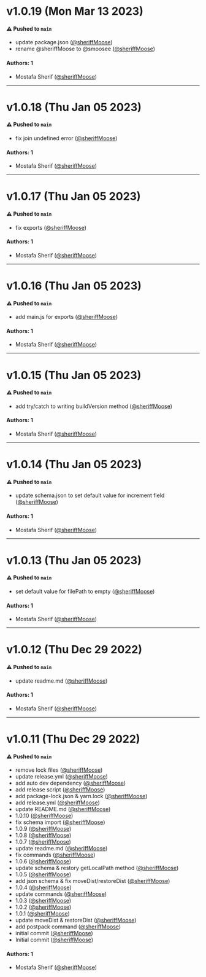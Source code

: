 # v1.0.19 (Mon Mar 13 2023)

#### ⚠️ Pushed to `main`

- update package.json ([@sheriffMoose](https://github.com/sheriffMoose))
- rename @sheriffMoose to @smoosee ([@sheriffMoose](https://github.com/sheriffMoose))

#### Authors: 1

- Mostafa Sherif ([@sheriffMoose](https://github.com/sheriffMoose))

---

# v1.0.18 (Thu Jan 05 2023)

#### ⚠️ Pushed to `main`

- fix join undefined error ([@sheriffMoose](https://github.com/sheriffMoose))

#### Authors: 1

- Mostafa Sherif ([@sheriffMoose](https://github.com/sheriffMoose))

---

# v1.0.17 (Thu Jan 05 2023)

#### ⚠️ Pushed to `main`

- fix exports ([@sheriffMoose](https://github.com/sheriffMoose))

#### Authors: 1

- Mostafa Sherif ([@sheriffMoose](https://github.com/sheriffMoose))

---

# v1.0.16 (Thu Jan 05 2023)

#### ⚠️ Pushed to `main`

- add main.js for exports ([@sheriffMoose](https://github.com/sheriffMoose))

#### Authors: 1

- Mostafa Sherif ([@sheriffMoose](https://github.com/sheriffMoose))

---

# v1.0.15 (Thu Jan 05 2023)

#### ⚠️ Pushed to `main`

- add try/catch to writing buildVersion method ([@sheriffMoose](https://github.com/sheriffMoose))

#### Authors: 1

- Mostafa Sherif ([@sheriffMoose](https://github.com/sheriffMoose))

---

# v1.0.14 (Thu Jan 05 2023)

#### ⚠️ Pushed to `main`

- update schema.json to set default value for increment field ([@sheriffMoose](https://github.com/sheriffMoose))

#### Authors: 1

- Mostafa Sherif ([@sheriffMoose](https://github.com/sheriffMoose))

---

# v1.0.13 (Thu Jan 05 2023)

#### ⚠️ Pushed to `main`

- set default value for filePath to empty ([@sheriffMoose](https://github.com/sheriffMoose))

#### Authors: 1

- Mostafa Sherif ([@sheriffMoose](https://github.com/sheriffMoose))

---

# v1.0.12 (Thu Dec 29 2022)

#### ⚠️ Pushed to `main`

- update readme.md ([@sheriffMoose](https://github.com/sheriffMoose))

#### Authors: 1

- Mostafa Sherif ([@sheriffMoose](https://github.com/sheriffMoose))

---

# v1.0.11 (Thu Dec 29 2022)

#### ⚠️ Pushed to `main`

- remove lock files ([@sheriffMoose](https://github.com/sheriffMoose))
- update release.yml ([@sheriffMoose](https://github.com/sheriffMoose))
- add auto dev dependency ([@sheriffMoose](https://github.com/sheriffMoose))
- add release script ([@sheriffMoose](https://github.com/sheriffMoose))
- add package-lock.json & yarn.lock ([@sheriffMoose](https://github.com/sheriffMoose))
- add release.yml ([@sheriffMoose](https://github.com/sheriffMoose))
- update README.md ([@sheriffMoose](https://github.com/sheriffMoose))
- 1.0.10 ([@sheriffMoose](https://github.com/sheriffMoose))
- fix schema import ([@sheriffMoose](https://github.com/sheriffMoose))
- 1.0.9 ([@sheriffMoose](https://github.com/sheriffMoose))
- 1.0.8 ([@sheriffMoose](https://github.com/sheriffMoose))
- 1.0.7 ([@sheriffMoose](https://github.com/sheriffMoose))
- update readme.md ([@sheriffMoose](https://github.com/sheriffMoose))
- fix commands ([@sheriffMoose](https://github.com/sheriffMoose))
- 1.0.6 ([@sheriffMoose](https://github.com/sheriffMoose))
- update schema & restory getLocalPath method ([@sheriffMoose](https://github.com/sheriffMoose))
- 1.0.5 ([@sheriffMoose](https://github.com/sheriffMoose))
- add json schema & fix moveDist/restoreDist ([@sheriffMoose](https://github.com/sheriffMoose))
- 1.0.4 ([@sheriffMoose](https://github.com/sheriffMoose))
- update commands ([@sheriffMoose](https://github.com/sheriffMoose))
- 1.0.3 ([@sheriffMoose](https://github.com/sheriffMoose))
- 1.0.2 ([@sheriffMoose](https://github.com/sheriffMoose))
- 1.0.1 ([@sheriffMoose](https://github.com/sheriffMoose))
- update moveDist & restoreDist ([@sheriffMoose](https://github.com/sheriffMoose))
- add postpack command ([@sheriffMoose](https://github.com/sheriffMoose))
- initial commit ([@sheriffMoose](https://github.com/sheriffMoose))
- Initial commit ([@sheriffMoose](https://github.com/sheriffMoose))

#### Authors: 1

- Mostafa Sherif ([@sheriffMoose](https://github.com/sheriffMoose))
